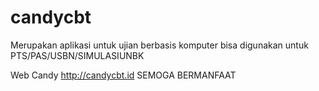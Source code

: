 # candycbt
Merupakan aplikasi untuk ujian berbasis komputer 
bisa digunakan untuk PTS/PAS/USBN/SIMULASIUNBK

Web Candy http://candycbt.id
SEMOGA BERMANFAAT
